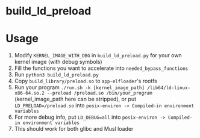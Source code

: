 # build_ld_preload

# Usage
1. Modify `KERNEL_IMAGE_WITH_DBG` in `build_ld_preload.py` for your own kernel image (with debug symbols)
2. Fill the functions you want to accelerate into `needed_bypass_functions`
3. Run `python3 build_ld_preload.py`
4. Copy `build_library/preload.so` to `app-elfloader`'s rootfs
5. Run your program `./run.sh -k [kernel_image_path] /lib64/ld-linux-x86-64.so.2 --preload /preload.so /bin/your_program` (kernel_image_path here can be stripped), or put `LD_PRELOAD=/preload.so` into `posix-environ -> Compiled-in environment variables`
6. For more debug info, put `LD_DEBUG=all` into `posix-environ -> Compiled-in environment variables`
7. This should work for both glibc and Musl loader
